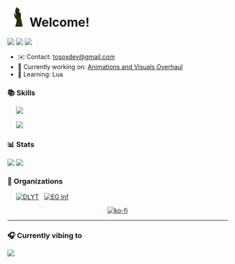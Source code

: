 # <img src="https://github.com/Tosox/Tosox/blob/resources/stalker.gif" alt="S.T.A.L.K.E.R." width="44" height="44" /> Welcome!

[![](https://img.shields.io/github/stars/Tosox?affiliations=OWNER&label=Stars&color=purple)](https://github.com/Tosox?tab=repositories)
[![](https://img.shields.io/github/followers/Tosox?color=yellow&label=Followers)](https://github.com/Tosox?tab=followers)
[![](https://komarev.com/ghpvc/?username=Tosox&color=blue)](https://github.com/Tosox)

*   ✉️  Contact: [tosoxdev@gmail.com](mailto:tosoxdev@gmail.com)
*   🚀  Currently working on: [Animations and Visuals Overhaul](https://github.com/Tosox/Animations-and-Visuals-Overhaul)
*   🧠  Learning: Lua

### 📚 Skills

&nbsp;&nbsp;&nbsp;&nbsp;
[![](https://skillicons.dev/icons?i=java,cpp,py,lua)](https://github.com/Tosox?tab=repositories)

&nbsp;&nbsp;&nbsp;&nbsp;
[![](https://skillicons.dev/icons?i=idea,visualstudio,vscode,github,git)](https://github.com/Tosox?tab=repositories)

### 📊 Stats

[![](https://github-readme-stats.vercel.app/api?username=Tosox&show_icons=true&theme=dark&bg_color=ffffff00&hide_border=true)](https://github.com/Tosox#js-contribution-activity)
[![](https://github-readme-stats.vercel.app/api/top-langs/?username=Tosox&theme=dark&bg_color=ffffff00&hide_border=true&layout=compact)](https://github.com/Tosox#js-contribution-activity)

### 🏢 Organizations

&nbsp;&nbsp;&nbsp;&nbsp;
[<img title="DLYT" src="https://images.weserv.nl/?url=avatars.githubusercontent.com/u/82230888?v=4&fit=cover" width="50" />](https://github.com/DLYT-Dev) &nbsp;
[<img title="EG Inf" src="https://images.weserv.nl/?url=avatars.githubusercontent.com/u/103047088?v=4&fit=cover" width="50" />](https://github.com/eg-kehl-inf)

<div align="center">

[![ko-fi](https://ko-fi.com/img/githubbutton_sm.svg)](https://ko-fi.com/tosox)

</div>

---

### 🎧 Currently vibing to
[![](https://spotify-github-profile.vercel.app/api/view.svg?uid=1pndz5tpetbsk8g241epz92ws&cover_image=true&theme=natemoo-re&show_offline=true&background_color=121212&interchange=false&bar_color=ed0ce6&bar_color_cover=false)](https://spotify-github-profile.vercel.app/api/view.svg?uid=1pndz5tpetbsk8g241epz92ws&redirect=true)
